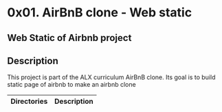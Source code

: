 # 0x01. AirBnB clone - Web static
## Web Static of Airbnb project

## Description
This project is part of the ALX curriculum AirBnB clone. Its goal is to build static page of airbnb to make an airbnb clone

Directories | Description
---------- | -----------
